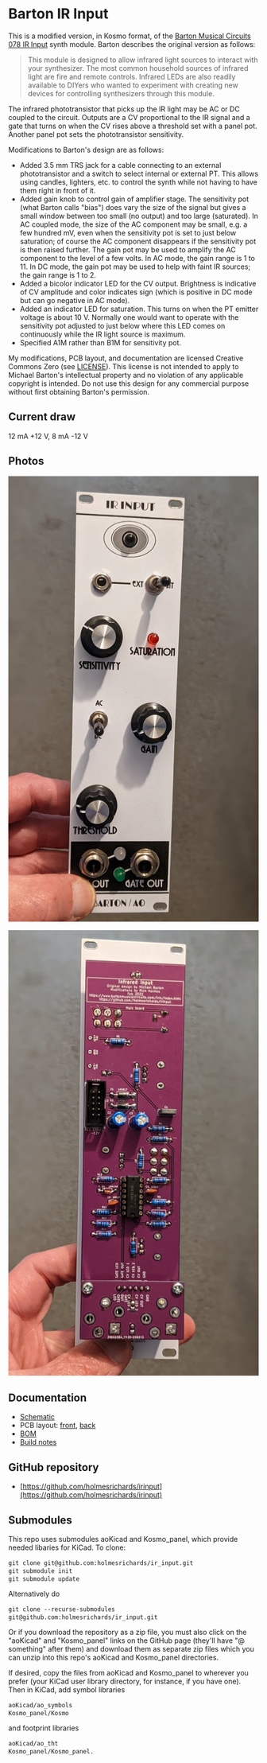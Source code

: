 # Barton IR Input

This is a modified version, in Kosmo format, of the [Barton Musical Circuits 078 IR Input](https://www.bartonmusicalcircuits.com/irin/index.html) synth module. Barton describes the original version as follows:

> This module is designed to allow infrared light sources to interact with your synthesizer. The most common household sources of infrared light are fire and remote controls. Infrared LEDs are also readily available to DIYers who wanted to experiment with creating new devices for controlling synthesizers through this module.

The infrared phototransistor that picks up the IR light may be AC or DC coupled to the circuit. Outputs are a CV proportional to the IR signal and a gate that turns on when the CV rises above a threshold set with a panel pot. Another panel pot sets the phototransistor sensitivity.

Modifications to Barton's design are as follows:

* Added 3.5 mm TRS jack for a cable connecting to an external phototransistor and a switch to select internal or external PT. This allows using candles, lighters, etc. to control the synth while not having to have them right in front of it.
* Added gain knob to control gain of amplifier stage. The sensitivity pot (what Barton calls "bias") does vary the size of the signal but gives a small window between too small (no output) and too large (saturated). In AC coupled mode, the size of the AC component may be small, e.g. a few hundred mV, even when the sensitivity pot is set to just below saturation; of course the AC component disappears if the sensitivity pot is then raised further. The gain pot may be used to amplify the AC component to the level of a few volts. In AC mode, the gain range is 1 to 11. In DC mode, the gain pot may be used to help with faint IR sources; the gain range is 1 to 2.
* Added a bicolor indicator LED for the CV output. Brightness is indicative of CV amplitude and color indicates sign (which is positive in DC mode but can go negative in AC mode). 
* Added an indicator LED for saturation. This turns on when the PT emitter voltage is about 10 V. Normally one would want to operate with the sensitivity pot adjusted to just below where this LED comes on continuously while the IR light source is maximum.
* Specified A1M rather than B1M for sensitivity pot.

My modifications, PCB layout, and documentation are licensed Creative Commons Zero (see [LICENSE](LICENSE)). This license is not intended to apply to Michael Barton's intellectual property and no violation of any applicable copyright is intended. Do not use this design for any commercial purpose without first obtaining Barton's permission.


## Current draw
12 mA +12 V, 8 mA -12 V


## Photos

![](Images/irinput_front.jpg)

![](Images/irinput_boards.jpg)

## Documentation

* [Schematic](Docs/irinput.pdf)
* PCB layout: [front](Docs/_layout_front.pdf), [back](Docs/_layout_back.pdf)
* [BOM](Docs/irinput_bom.md)
* [Build notes](Docs/irinput_build.md)

## GitHub repository

* [https://github.com/holmesrichards/irinput](https://github.com/holmesrichards/irinput)

## Submodules

This repo uses submodules aoKicad and Kosmo_panel, which provide needed libaries for KiCad. To clone:

```
git clone git@github.com:holmesrichards/ir_input.git
git submodule init
git submodule update
```


Alternatively do

```
git clone --recurse-submodules git@github.com:holmesrichards/ir_input.git
```

Or if you download the repository as a zip file, you must also click on the "aoKicad" and "Kosmo\_panel" links on the GitHub page (they'll have "@ something" after them) and download them as separate zip files which you can unzip into this repo's aoKicad and Kosmo\_panel directories.

If desired, copy the files from aoKicad and Kosmo\_panel to wherever you prefer (your KiCad user library directory, for instance, if you have one). Then in KiCad, add symbol libraries 

```
aoKicad/ao_symbols
Kosmo_panel/Kosmo
```
and footprint libraries 
```
aoKicad/ao_tht
Kosmo_panel/Kosmo_panel.
```
